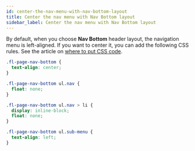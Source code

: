 ```yaml
---
id: center-the-nav-menu-with-nav-bottom-layout
title: Center the nav menu with Nav Bottom layout
sidebar_label: Center the nav menu with Nav Bottom layout
---
```


By default, when you choose **Nav Bottom** header layout, the navigation menu is left-aligned. If you want to center it, you can add the following CSS rules. See the article on [where to put CSS code](/beaver-builder/styles/code/custom-css.md).

```css
.fl-page-nav-bottom {
  text-align: center;
}

.fl-page-nav-bottom ul.nav {
  float: none;
}

.fl-page-nav-bottom ul.nav > li {
  display: inline-block;
  float: none;
}

.fl-page-nav-bottom ul.sub-menu {
  text-align: left;
}
```
